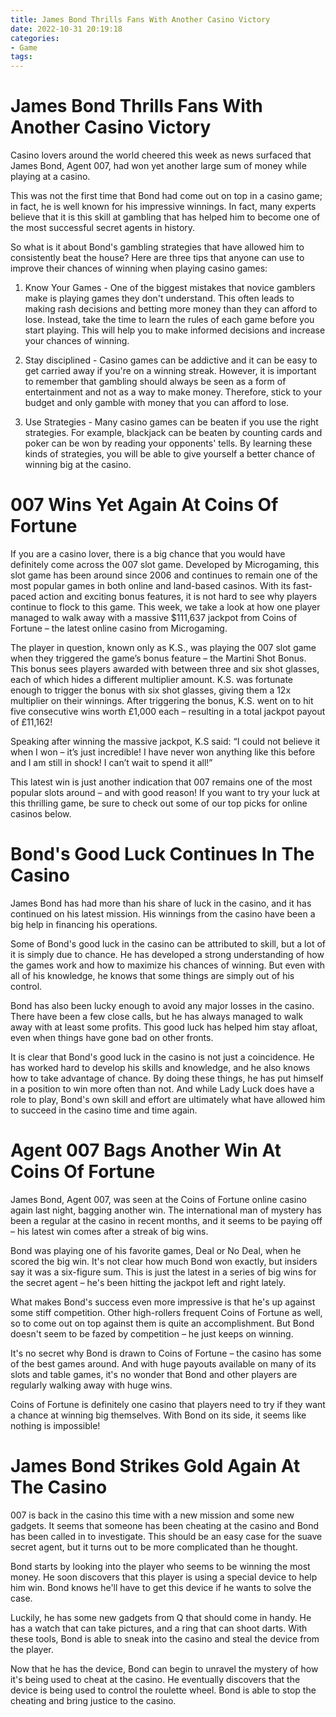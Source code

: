 ```yaml
---
title: James Bond Thrills Fans With Another Casino Victory
date: 2022-10-31 20:19:18
categories:
- Game
tags:
---
```



#  James Bond Thrills Fans With Another Casino Victory

Casino lovers around the world cheered this week as news surfaced that James Bond, Agent 007, had won yet another large sum of money while playing at a casino.

This was not the first time that Bond had come out on top in a casino game; in fact, he is well known for his impressive winnings. In fact, many experts believe that it is this skill at gambling that has helped him to become one of the most successful secret agents in history.

So what is it about Bond's gambling strategies that have allowed him to consistently beat the house? Here are three tips that anyone can use to improve their chances of winning when playing casino games:

1. Know Your Games - One of the biggest mistakes that novice gamblers make is playing games they don't understand. This often leads to making rash decisions and betting more money than they can afford to lose. Instead, take the time to learn the rules of each game before you start playing. This will help you to make informed decisions and increase your chances of winning.

2. Stay disciplined - Casino games can be addictive and it can be easy to get carried away if you're on a winning streak. However, it is important to remember that gambling should always be seen as a form of entertainment and not as a way to make money. Therefore, stick to your budget and only gamble with money that you can afford to lose.

3. Use Strategies - Many casino games can be beaten if you use the right strategies. For example, blackjack can be beaten by counting cards and poker can be won by reading your opponents' tells. By learning these kinds of strategies, you will be able to give yourself a better chance of winning big at the casino.

#  007 Wins Yet Again At Coins Of Fortune

If you are a casino lover, there is a big chance that you would have definitely come across the 007 slot game. Developed by Microgaming, this slot game has been around since 2006 and continues to remain one of the most popular games in both online and land-based casinos. With its fast-paced action and exciting bonus features, it is not hard to see why players continue to flock to this game. This week, we take a look at how one player managed to walk away with a massive $111,637 jackpot from Coins of Fortune – the latest online casino from Microgaming.

The player in question, known only as K.S., was playing the 007 slot game when they triggered the game’s bonus feature – the Martini Shot Bonus. This bonus sees players awarded with between three and six shot glasses, each of which hides a different multiplier amount. K.S. was fortunate enough to trigger the bonus with six shot glasses, giving them a 12x multiplier on their winnings. After triggering the bonus, K.S. went on to hit five consecutive wins worth £1,000 each – resulting in a total jackpot payout of £11,162!

Speaking after winning the massive jackpot, K.S said: “I could not believe it when I won – it’s just incredible! I have never won anything like this before and I am still in shock! I can’t wait to spend it all!”

This latest win is just another indication that 007 remains one of the most popular slots around – and with good reason! If you want to try your luck at this thrilling game, be sure to check out some of our top picks for online casinos below.

#  Bond's Good Luck Continues In The Casino

James Bond has had more than his share of luck in the casino, and it has continued on his latest mission. His winnings from the casino have been a big help in financing his operations.

Some of Bond's good luck in the casino can be attributed to skill, but a lot of it is simply due to chance. He has developed a strong understanding of how the games work and how to maximize his chances of winning. But even with all of his knowledge, he knows that some things are simply out of his control.

Bond has also been lucky enough to avoid any major losses in the casino. There have been a few close calls, but he has always managed to walk away with at least some profits. This good luck has helped him stay afloat, even when things have gone bad on other fronts.

It is clear that Bond's good luck in the casino is not just a coincidence. He has worked hard to develop his skills and knowledge, and he also knows how to take advantage of chance. By doing these things, he has put himself in a position to win more often than not. And while Lady Luck does have a role to play, Bond's own skill and effort are ultimately what have allowed him to succeed in the casino time and time again.

#  Agent 007 Bags Another Win At Coins Of Fortune

James Bond, Agent 007, was seen at the Coins of Fortune online casino again last night, bagging another win. The international man of mystery has been a regular at the casino in recent months, and it seems to be paying off – his latest win comes after a streak of big wins.

Bond was playing one of his favorite games, Deal or No Deal, when he scored the big win. It's not clear how much Bond won exactly, but insiders say it was a six-figure sum. This is just the latest in a series of big wins for the secret agent – he's been hitting the jackpot left and right lately.

What makes Bond's success even more impressive is that he's up against some stiff competition. Other high-rollers frequent Coins of Fortune as well, so to come out on top against them is quite an accomplishment. But Bond doesn't seem to be fazed by competition – he just keeps on winning.

It's no secret why Bond is drawn to Coins of Fortune – the casino has some of the best games around. And with huge payouts available on many of its slots and table games, it's no wonder that Bond and other players are regularly walking away with huge wins.

Coins of Fortune is definitely one casino that players need to try if they want a chance at winning big themselves. With Bond on its side, it seems like nothing is impossible!

#  James Bond Strikes Gold Again At The Casino

007 is back in the casino this time with a new mission and some new gadgets. It seems that someone has been cheating at the casino and Bond has been called in to investigate. This should be an easy case for the suave secret agent, but it turns out to be more complicated than he thought.

Bond starts by looking into the player who seems to be winning the most money. He soon discovers that this player is using a special device to help him win. Bond knows he'll have to get this device if he wants to solve the case.

Luckily, he has some new gadgets from Q that should come in handy. He has a watch that can take pictures, and a ring that can shoot darts. With these tools, Bond is able to sneak into the casino and steal the device from the player.

Now that he has the device, Bond can begin to unravel the mystery of how it's being used to cheat at the casino. He eventually discovers that the device is being used to control the roulette wheel. Bond is able to stop the cheating and bring justice to the casino.